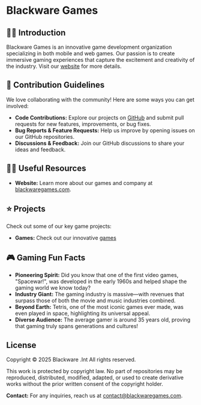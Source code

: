 # Blackware Games

## 🙋‍♀️ Introduction
Blackware Games is an innovative game development organization specializing in both mobile and web games. Our passion is to create immersive gaming experiences that capture the excitement and creativity of the industry. Visit our [website](https://blackwaregames.com) for more details.

## 🤝 Contribution Guidelines
We love collaborating with the community! Here are some ways you can get involved:
- **Code Contributions:** Explore our projects on [GitHub](https://github.com/BlackwareGames) and submit pull requests for new features, improvements, or bug fixes.
- **Bug Reports & Feature Requests:** Help us improve by opening issues on our GitHub repositories.
- **Discussions & Feedback:** Join our GitHub discussions to share your ideas and feedback.

## 👩‍💻 Useful Resources
- **Website:** Learn more about our games and company at [blackwaregames.com](https://blackwaregames.com).

## ⭐ Projects
Check out some of our key game projects:
- **Games:** Check out our innovative [games](https://blackwaregames.com/games)

## 🎮 Gaming Fun Facts
- **Pioneering Spirit:** Did you know that one of the first video games, "Spacewar!", was developed in the early 1960s and helped shape the gaming world we know today?
- **Industry Giant:** The gaming industry is massive—with revenues that surpass those of both the movie and music industries combined.
- **Beyond Earth:** Tetris, one of the most iconic games ever made, was even played in space, highlighting its universal appeal.
- **Diverse Audience:** The average gamer is around 35 years old, proving that gaming truly spans generations and cultures!


## License

Copyright © 2025 Blackware .Int All rights reserved.

This work is protected by copyright law. No part of repositories may be reproduced, distributed, modified, adapted, or used to create derivative works without the prior written consent of the copyright holder.  

**Contact:** For any inquiries, reach us at [contact@blackwaregames.com](mailto:contact@blackwaregames.com).


